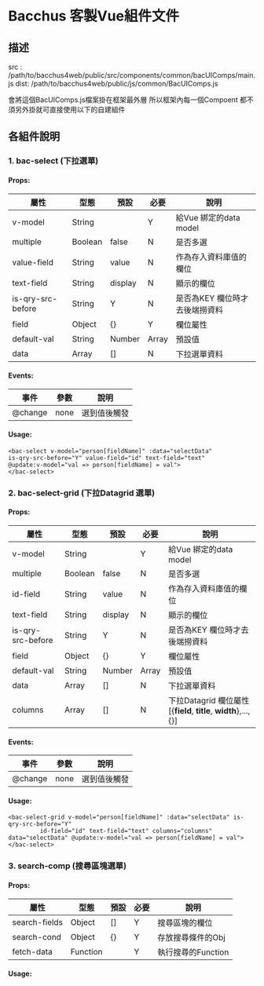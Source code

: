 Bacchus 客製Vue組件文件
===================

描述
-------------

src :   /path/to/bacchus4web/public/src/components/common/bacUIComps/main.js
dist:   /path/to/bacchus4web/public/js/common/BacUIComps.js

會將這個BacUIComps.js檔案掛在框架最外層
所以框架內每一個Compoent 都不須另外掛就可直接使用以下的自建組件



各組件說明
-------------
### 1. bac-select  (下拉選單)

####  Props:

| 屬性                | 型態      | 預設      | 必要    | 說明                 |
| ----------------- | ------- | ------- | ----- | ------------------ |
| v-model           | String  |         | Y     | 給Vue 綁定的data model |
| multiple          | Boolean | false   | N     | 是否多選               |
| value-field       | String  | value   | N     | 作為存入資料庫值的欄位        |
| text-field        | String  | display | N     | 顯示的欄位              |
| is-qry-src-before | String  | Y       | N     | 是否為KEY 欄位時才去後端撈資料  |
| field             | Object  | {}      | Y     | 欄位屬性               |
| default-val       | String  | Number  | Array | 預設值                |
| data              | Array   | []      | N     | 下拉選單資料             |

#### Events: 

|   事件    |  參數  |   說明   |
| :-----: | :--: | :----: |
| @change | none | 選到值後觸發 |

#### Usage: 

```
<bac-select v-model="person[fieldName]" :data="selectData"  
is-qry-src-before="Y" value-field="id" text-field="text" 
@update:v-model="val => person[fieldName] = val">
</bac-select>
```

### 2. bac-select-grid   (下拉Datagrid 選單)

#### Props:

| 屬性                | 型態      | 預設      | 必要    | 說明                                       |
| ----------------- | ------- | ------- | ----- | ---------------------------------------- |
| v-model           | String  |         | Y     | 給Vue 綁定的data model                       |
| multiple          | Boolean | false   | N     | 是否多選                                     |
| id-field          | String  | value   | N     | 作為存入資料庫值的欄位                              |
| text-field        | String  | display | N     | 顯示的欄位                                    |
| is-qry-src-before | String  | Y       | N     | 是否為KEY 欄位時才去後端撈資料                        |
| field             | Object  | {}      | Y     | 欄位屬性                                     |
| default-val       | String  | Number  | Array | 預設值                                      |
| data              | Array   | []      | N     | 下拉選單資料                                   |
| columns           | Array   | []      | N     | 下拉Datagrid 欄位屬性 [{**field**, **title**, **width**},...,{}] |

#### Events: 

|   事件    |  參數  |   說明   |
| :-----: | :--: | :----: |
| @change | none | 選到值後觸發 |

#### Usage: 
```
<bac-select-grid v-model="person[fieldName]" :data="selectData" is-qry-src-before="Y"
         id-field="id" text-field="text" columns="columns" data="selectData" @update:v-model="val => person[fieldName] = val"></bac-select>
```



### 3. search-comp (搜尋區塊選單)

#### Props:
| 屬性            | 型態       | 預設   | 必要   | 說明            |
| ------------- | -------- | ---- | ---- | ------------- |
| search-fields | Object   | []   | Y    | 搜尋區塊的欄位       |
| search-cond   | Object   | {}   | Y    | 存放搜尋條件的Obj    |
| fetch-data    | Function |      | Y    | 執行搜尋的Function |

#### Usage: 
